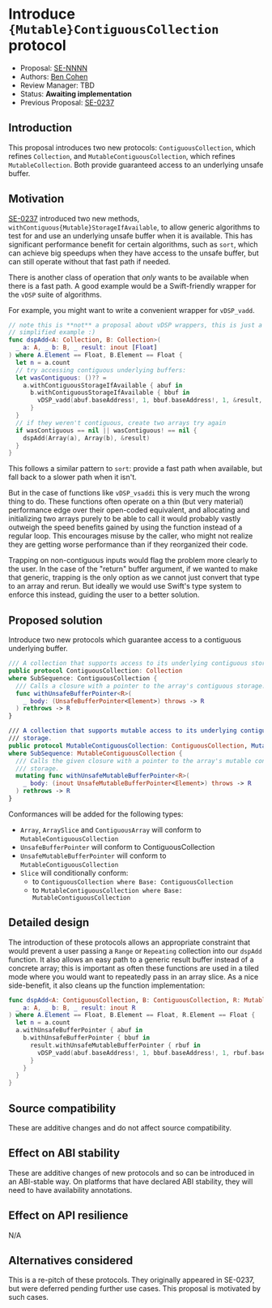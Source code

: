 # Introduce `{Mutable}ContiguousCollection` protocol

* Proposal: [SE-NNNN](NNNN-contiguous-collection.md)
* Authors: [Ben Cohen](https://github.com/airspeedswift)
* Review Manager: TBD
* Status: **Awaiting implementation**
* Previous Proposal: [SE-0237](0237-contiguous-collection.md)

## Introduction

This proposal introduces two new protocols: `ContiguousCollection`, which
refines `Collection`, and `MutableContiguousCollection`, which refines
`MutableCollection`. Both provide guaranteed access to an underlying
unsafe buffer.

## Motivation

[SE-0237](https://github.com/apple/swift-evolution/blob/master/proposals/0237-contiguous-collection.md) 
introduced two new methods, `withContiguous{Mutable}StorageIfAvailable`, to
allow generic algorithms to test for and use an underlying unsafe buffer when
it is available. This has significant performance benefit for certain
algorithms, such as `sort`, which can achieve big speedups when they
have access to the unsafe buffer, but can still operate without that fast path
if needed.

There is another class of operation that _only_ wants to be available when
there is a fast path. A good example would be a Swift-friendly wrapper for
the `vDSP` suite of algorithms. 

For example, you might want to write a convenient wrapper for `vDSP_vadd`.

```swift 
// note this is **not** a proposal about vDSP wrappers, this is just a
// simplified example :)
func dspAdd<A: Collection, B: Collection>(
  _ a: A, _ b: B, _ result: inout [Float]
) where A.Element == Float, B.Element == Float {
  let n = a.count
  // try accessing contiguous underlying buffers:
  let wasContiguous: ()?? =
    a.withContiguousStorageIfAvailable { abuf in
      b.withContiguousStorageIfAvailable { bbuf in
        vDSP_vadd(abuf.baseAddress!, 1, bbuf.baseAddress!, 1, &result, 1, UInt(n))
      }
  }
  // if they weren't contiguous, create two arrays try again
  if wasContiguous == nil || wasContiguous! == nil {
    dspAdd(Array(a), Array(b), &result)
  }
}
```

This follows a similar pattern to `sort`: provide a fast path when available,
but fall back to a slower path when it isn't.

But in the case of functions like `vDSP_vsaddi` this is very much the wrong
thing to do. These functions often operate on a thin (but very material)
performance edge over their open-coded equivalent, and allocating and
initializing two arrays purely to be able to call it would probably vastly
outweigh the speed benefits gained by using the function instead of a regular
loop. This encourages misuse by the caller, who might not realize they are
getting worse performance than if they reorganized their code.

Trapping on non-contiguous inputs would flag the problem more clearly to the
user. In the case of the "return" buffer argument, if we wanted to make that
generic, trapping is the only option as we cannot just convert that type to an
array and rerun. But ideally we would use Swift's type system to enforce this
instead, guiding the user to a better solution.

## Proposed solution

Introduce two new protocols which guarantee access to a contiguous underlying
buffer.

```swift
/// A collection that supports access to its underlying contiguous storage.
public protocol ContiguousCollection: Collection
where SubSequence: ContiguousCollection {
  /// Calls a closure with a pointer to the array's contiguous storage.
  func withUnsafeBufferPointer<R>(
    _ body: (UnsafeBufferPointer<Element>) throws -> R
  ) rethrows -> R
}

/// A collection that supports mutable access to its underlying contiguous
/// storage.
public protocol MutableContiguousCollection: ContiguousCollection, MutableCollection
where SubSequence: MutableContiguousCollection {
  /// Calls the given closure with a pointer to the array's mutable contiguous
  /// storage.
  mutating func withUnsafeMutableBufferPointer<R>(
    _ body: (inout UnsafeMutableBufferPointer<Element>) throws -> R
  ) rethrows -> R
}
```

Conformances will be added for the following types:

- `Array`, `ArraySlice` and `ContiguousArray` will conform to `MutableContiguousCollection`
- `UnsafeBufferPointer` will conform to ContiguousCollection
- `UnsafeMutableBufferPointer` will conform to `MutableContiguousCollection`
- `Slice` will conditionally conform:
  - to `ContiguousCollection where Base: ContiguousCollection`
  - to `MutableContiguousCollection where Base: MutableContiguousCollection`

## Detailed design

The introduction of these protocols allows an appropriate constraint that would
prevent a user passing a `Range` or `Repeating` collection into our `dspAdd`
function. It also allows an easy path to a generic result buffer instead of a
concrete array; this is important as often these functions are used in a tiled
mode where you would want to repeatedly pass in an array slice. As a nice
side-benefit, it also cleans up the function implementation:

```swift
func dspAdd<A: ContiguousCollection, B: ContiguousCollection, R: MutableContiguousCollection>(
  _ a: A, _ b: B, _ result: inout R
) where A.Element == Float, B.Element == Float, R.Element == Float {
  let n = a.count
  a.withUnsafeBufferPointer { abuf in
    b.withUnsafeBufferPointer { bbuf in
      result.withUnsafeMutableBufferPointer { rbuf in
        vDSP_vadd(abuf.baseAddress!, 1, bbuf.baseAddress!, 1, rbuf.baseAddress!, 1, UInt(n))
      }
    }
  }
}
```

## Source compatibility

These are additive changes and do not affect source compatibility.

## Effect on ABI stability

These are additive changes of new protocols and so can be introduced in an
ABI-stable way. On platforms that have declared ABI stability, they will need
to have availability annotations.

## Effect on API resilience

N/A

## Alternatives considered

This is a re-pitch of these protocols. They originally appeared in SE-0237, but were
deferred pending further use cases. This proposal is motivated by such cases.

